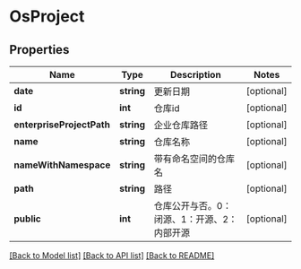 # OsProject

## Properties
Name | Type | Description | Notes
------------ | ------------- | ------------- | -------------
**date** | **string** | 更新日期 | [optional] 
**id** | **int** | 仓库id | [optional] 
**enterpriseProjectPath** | **string** | 企业仓库路径 | [optional] 
**name** | **string** | 仓库名称 | [optional] 
**nameWithNamespace** | **string** | 带有命名空间的仓库名 | [optional] 
**path** | **string** | 路径 | [optional] 
**public** | **int** | 仓库公开与否。0：闭源、1：开源、2：内部开源 | [optional] 

[[Back to Model list]](../../README.md#documentation-for-models) [[Back to API list]](../../README.md#documentation-for-api-endpoints) [[Back to README]](../../README.md)


